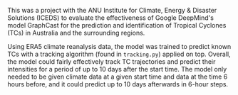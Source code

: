 This was a project with the ANU Institute for Climate, Energy & Disaster Solutions (ICEDS) to evaluate the effectiveness of Google DeepMind's model GraphCast for the prediction and identification of Tropical Cyclones (TCs) in Australia and the surrounding regions.

Using ERA5 climate reanalysis data, the model was trained to predict known TCs with a tracking algorithm (found in `tracking.py`) applied on top. Overall, the model could fairly effectively track TC trajectories and predict their intensities for a period of up to 10 days after the start time. The model only needed to be given climate data at a given start time and data at the time 6 hours before, and it could predict up to 10 days afterwards in 6-hour steps.
